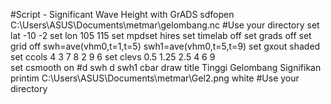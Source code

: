 #Script - Significant Wave Height with GrADS
sdfopen C:\Users\ASUS\Documents\metmar\gelombang.nc
#Use your directory 
set lat -10 -2
set lon 105 115
set mpdset hires
set timelab off
set grads off
set grid off
swh=ave(vhm0,t=1,t=5)
swh1=ave(vhm0,t=5,t=9)
set gxout shaded
set ccols 4 3 7 8 2 9 6
set clevs 0.5 1.25 2.5 4 6 9   
set csmooth on
#d swh
d swh1
cbar
draw title Tinggi Gelombang Signifikan
printim C:\Users\ASUS\Documents\metmar\Gel2.png white
#Use your directory
